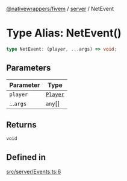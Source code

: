 [@nativewrappers/fivem](../../README.md) / [server](../README.md) / NetEvent

# Type Alias: NetEvent()

```ts
type NetEvent: (player, ...args) => void;
```

## Parameters

| Parameter | Type |
| ------ | ------ |
| `player` | [`Player`](../classes/Player.md) |
| ...`args` | `any`[] |

## Returns

`void`

## Defined in

[src/server/Events.ts:6](https://github.com/nativewrappers/fivem/blob/48a3f351defb1a6508113ef71a8290d8cb1a458c/src/server/Events.ts#L6)
